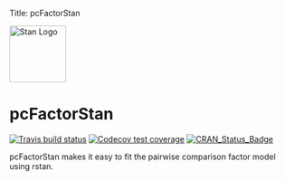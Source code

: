 Title:       pcFactorStan

[<img src="https://raw.githubusercontent.com/stan-dev/logos/master/logo_tm.png" width=100 alt="Stan Logo"/>](http://mc-stan.org)

# pcFactorStan

<!-- badges: start -->
[![Travis build status](https://travis-ci.org/jpritikin/pcFactorStan.svg?branch=master)](https://travis-ci.org/jpritikin/pcFactorStan)
[![Codecov test coverage](https://codecov.io/gh/jpritikin/pcFactorStan/branch/master/graph/badge.svg)](https://codecov.io/gh/jpritikin/pcFactorStan?branch=master)
[![CRAN_Status_Badge](https://www.r-pkg.org/badges/version/pcFactorStan?color=blue)](https://cran.r-project.org/package=pcFactorStan)
<!-- badges: end -->

pcFactorStan makes it easy to fit the pairwise comparison factor model using rstan.
